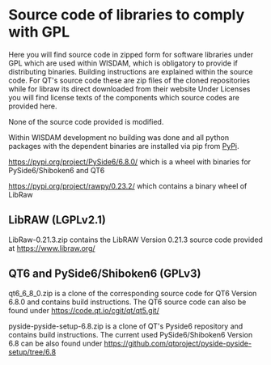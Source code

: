 # Source code of libraries to comply with GPL

Here you will find source code in zipped form for software libraries under GPL which are used within WISDAM, which is obligatory to provide if distributing binaries.
Building instructions are explained within the source code.
For QT's source code these are zip files of the cloned repositories while for libraw its direct downloaded from their website
Under Licenses you will find license texts of the components which source codes are provided here.

None of the source code provided is modified.

Within WISDAM development no building was done and all python packages with the dependent binaries are installed via pip from [PyPi](https://pypi.org/).

https://pypi.org/project/PySide6/6.8.0/ which is a wheel with binaries for PySide6/Shiboken6 and QT6

https://pypi.org/project/rawpy/0.23.2/ which contains a binary wheel of LibRaw 

## LibRAW (LGPLv2.1)
LibRaw-0.21.3.zip contains the LibRAW Version 0.21.3 source code provided at https://www.libraw.org/

## QT6 and PySide6/Shiboken6 (GPLv3)
qt6_6_8_0.zip is a clone of the corresponding source code for QT6 Version 6.8.0 and contains build instructions.
The QT6 source code can also be found under https://code.qt.io/cgit/qt/qt5.git/

pyside-pyside-setup-6.8.zip is a clone of QT's Pyside6 repository and contains build instructions.
The current used PySide6/Shiboken6 Version 6.8 can be also found under https://github.com/qtproject/pyside-pyside-setup/tree/6.8
